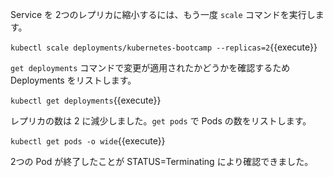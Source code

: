 
Service を 2つのレプリカに縮小するには、もう一度 `scale` コマンドを実行します。

`kubectl scale deployments/kubernetes-bootcamp --replicas=2`{{execute}}

`get deployments` コマンドで変更が適用されたかどうかを確認するため Deployments をリストします。

`kubectl get deployments`{{execute}}

レプリカの数は 2 に減少しました。`get pods` で Pods の数をリストします。

`kubectl get pods -o wide`{{execute}}

2つの Pod が終了したことが STATUS=Terminating により確認できました。
